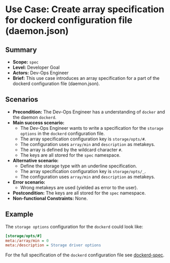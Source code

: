 # Use Case: Create array specification for dockerd configuration file (daemon.json)

## Summary

- **Scope:** `spec`
- **Level:** Developer Goal
- **Actors:** Dev-Ops Engineer
- **Brief:** This use case introduces an array specification for a part of the dockerd configuration file (daemon.json).

## Scenarios

- **Precondition:** The Dev-Ops Engineer has a understanding of `docker` and the daemon `dockerd`.
- **Main success scenario:**
  - The Dev-Ops Engineer wants to write a specification for the `storage options` in the `dockerd` configuration file.
  - The array specification configuration key is `storage/opts/#`.
  - The configuration uses `array/min` and `description` as metakeys.
  - The array is defined by the wildcard character `#`.
  - The keys are all stored for the `spec` namespace.
- **Alternative scenario:**
  - Define the storage type with an underline specification.
  - The array specification configuration key is `storage/opts/_`.
  - The configuration uses `array/min` and `description` as metakeys.
- **Error scenario:**
  - Wrong metakeys are used (yielded as error to the user).
- **Postcondition:** The keys are all stored for the `spec` namespace.
- **Non-functional Constraints:** None.

## Example

The `storage options` configuration for the `dockerd` could look like:

```ini
[storage/opts/#]
meta:/array/min = 0
meta:/description = Storage driver options
```

For the full specification of the `dockerd` configuration file see [dockerd-spec](dockerd.spec).
